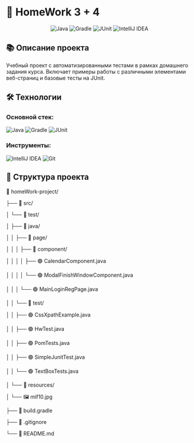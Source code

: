 # 🎯 HomeWork 3 + 4

<div align="center">

![Java](https://img.shields.io/badge/Java-ED8B00?style=for-the-badge&logo=java&logoColor=white)
![Gradle](https://img.shields.io/badge/Gradle-02303A?style=for-the-badge&logo=gradle&logoColor=white)
![JUnit](https://img.shields.io/badge/JUnit-25A162?style=for-the-badge&logo=junit5&logoColor=white)
![IntelliJ IDEA](https://img.shields.io/badge/IntelliJ_IDEA-000000?style=for-the-badge&logo=intellij-idea&logoColor=white)

</div>

## 📚 Описание проекта

Учебный проект с автоматизированными тестами в рамках домашнего задания курса. Включает примеры работы с различными элементами веб-страниц и базовые тесты на JUnit.

## 🛠 Технологии

### Основной стек:
![Java](https://img.shields.io/badge/Java-17-ED8B00?style=flat-square&logo=java&logoColor=white)
![Gradle](https://img.shields.io/badge/Gradle-8.0-02303A?style=flat-square&logo=gradle&logoColor=white)
![JUnit](https://img.shields.io/badge/JUnit-5.9-25A162?style=flat-square&logo=junit5&logoColor=white)

### Инструменты:
![IntelliJ IDEA](https://img.shields.io/badge/IntelliJ_IDEA-2023-000000?style=flat-square&logo=intellij-idea&logoColor=white)
![Git](https://img.shields.io/badge/Git-F05032?style=flat-square&logo=git&logoColor=white)

## 📁 Структура проекта

📁 homeWork-project/

├── 📁 src/

│   └── 📁 test/

│       ├── 📁 java/

│       │   ├── 📁 page/

│       │   │   ├── 📁 component/

│       │   │   │   ├── 🟢 CalendarComponent.java

│       │   │   │   └── 🟢 ModalFinishWindowComponent.java

│       │   │   └── 🟢 MainLoginRegPage.java

│       │   └── 📁 test/

│       │       ├── 🟢 CssXpathExample.java

│       │       ├── 🟢 HwTest.java

│       │       ├── 🟢 PomTests.java

│       │       ├── 🟢 SimpleJunitTest.java

│       │       └── 🟢 TextBoxTests.java

│       └── 📁 resources/

│           └── 🖼️ mif10.jpg

├── 📄 build.gradle

├── 📄 .gitignore

└── 📄 README.md

